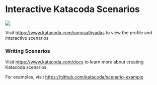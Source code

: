 # Interactive Katacoda Scenarios

[![](http://shields.katacoda.com/katacoda/sonusathyadas/count.svg)](https://www.katacoda.com/sonusathyadas "Get your profile on Katacoda.com")

Visit https://www.katacoda.com/sonusathyadas to view the profile and interactive scenarios

### Writing Scenarios
Visit https://www.katacoda.com/docs to learn more about creating Katacoda scenarios

For examples, visit https://github.com/katacoda/scenario-example

